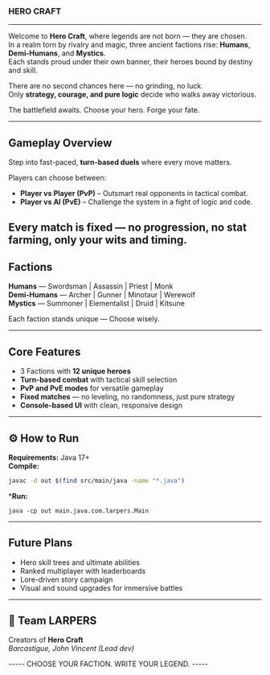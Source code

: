 ### HERO CRAFT  
---
Welcome to **Hero Craft**, where legends are not born — they are chosen.  
In a realm torn by rivalry and magic, three ancient factions rise: **Humans**, **Demi-Humans**, and **Mystics**.  
Each stands proud under their own banner, their heroes bound by destiny and skill.  

There are no second chances here — no grinding, no luck.  
Only **strategy, courage, and pure logic** decide who walks away victorious.  

The battlefield awaits. Choose your hero. Forge your fate.  


---

## Gameplay Overview
Step into fast-paced, **turn-based duels** where every move matters.  

Players can choose between:
- **Player vs Player (PvP)** – Outsmart real opponents in tactical combat.  
- **Player vs AI (PvE)** – Challenge the system in a fight of logic and code.  

Every match is **fixed** — no progression, no stat farming, only your wits and timing.  
---

## Factions
**Humans** — Swordsman | Assassin | Priest | Monk  
**Demi-Humans** — Archer | Gunner | Minotaur | Werewolf  
**Mystics** — Summoner | Elementalist | Druid | Kitsune  

Each faction stands unique —  Choose wisely.  

---

## Core Features
- 3 Factions with **12 unique heroes**  
- **Turn-based combat** with tactical skill selection  
- **PvP and PvE modes** for versatile gameplay  
- **Fixed matches** — no leveling, no randomness, just pure strategy  
- **Console-based UI** with clean, responsive design  

---

## ⚙️ How to Run
**Requirements:** Java 17+  
**Compile:**  
```bash
javac -d out $(find src/main/java -name "*.java")
````
***Run:**
```
java -cp out main.java.com.larpers.Main
````
---

## Future Plans
- Hero skill trees and ultimate abilities  
- Ranked multiplayer with leaderboards  
- Lore-driven story campaign  
- Visual and sound upgrades for immersive battles  

---

## 👥 Team LARPERS
Creators of **Hero Craft**  
*Barcastigue, John Vincent (Lead dev)*  

----- CHOOSE YOUR FACTION. WRITE YOUR LEGEND. -----


